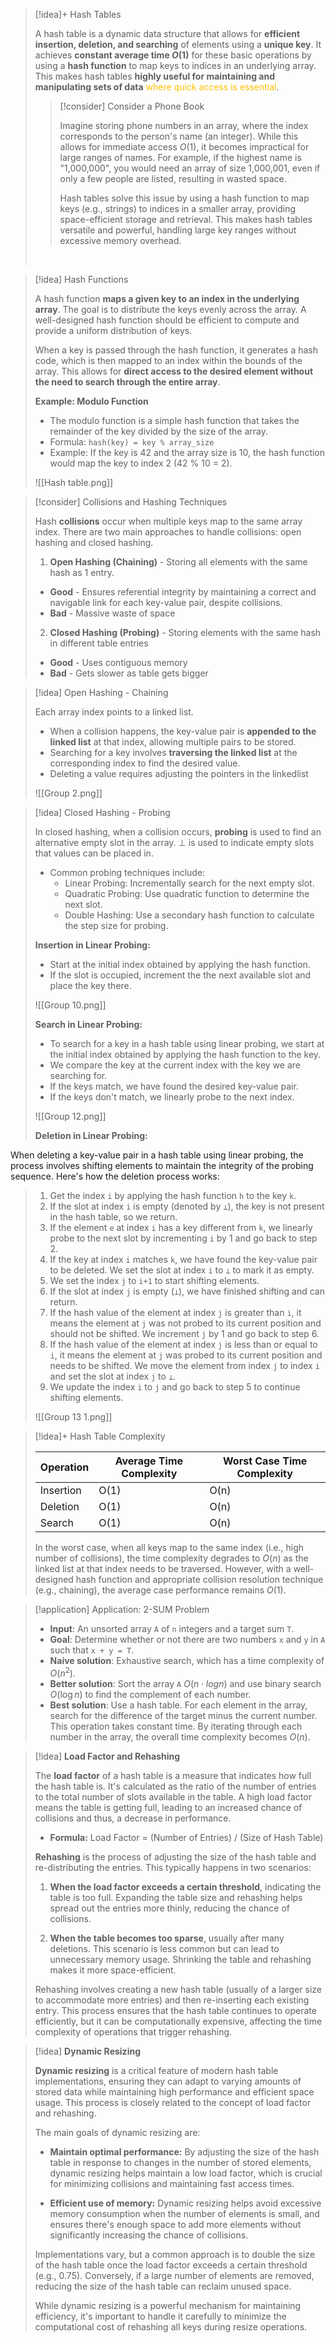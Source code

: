 

> [!idea]+ Hash Tables
> 
> A hash table is a dynamic data structure that allows for **efficient insertion, deletion, and searching** of elements using a **unique key**. It achieves **constant average time $O(1)$** for these basic operations by using a **hash function** to map keys to indices in an underlying array. This makes hash tables **highly useful for maintaining and manipulating sets of data** <font color="#ffc000">where quick access is essential</font>.
>
>
> > [!consider] Consider a Phone Book
> >
> > Imagine storing phone numbers in an array, where the index corresponds to the person's name (an integer). While this allows for immediate access $O(1)$, it becomes impractical for large ranges of names. For example, if the highest name is "1,000,000", you would need an array of size 1,000,001, even if only a few people are listed, resulting in wasted space.
> >
> > Hash tables solve this issue by using a hash function to map keys (e.g., strings) to indices in a smaller array, providing space-efficient storage and retrieval. This makes hash tables versatile and powerful, handling large key ranges without excessive memory overhead.
>
> <br>

> [!idea] Hash Functions
>
> A hash function **maps a given key to an index in the underlying array**. The goal is to distribute the keys evenly across the array. A well-designed hash function should be efficient to compute and provide a uniform distribution of keys.
>
> When a key is passed through the hash function, it generates a hash code, which is then mapped to an index within the bounds of the array. This allows for **direct access to the desired element without the need to search through the entire array**.
>
> **Example: Modulo Function**
>
> - The modulo function is a simple hash function that takes the remainder of the key divided by the size of the array.
> - Formula: `hash(key) = key % array_size`
> - Example: If the key is 42 and the array size is 10, the hash function would map the key to index 2 (42 % 10 = 2).
> 
> ![[Hash table.png]]
 

> [!consider] Collisions and Hashing Techniques
>
> Hash **collisions** occur when multiple keys map to the same array index. There are two main approaches to handle collisions: open hashing and closed hashing.
>
> 1. **Open Hashing (Chaining)**  - Storing all elements with the same hash as 1 entry. 
> 	- **Good** - Ensures referential integrity by maintaining a correct and navigable link for each key-value pair, despite collisions.
> 	- **Bad** - Massive waste of space
> 2. **Closed Hashing (Probing)** - Storing elements with the same hash in different table entries
> 	- **Good** - Uses contiguous memory
> 	- **Bad** - Gets slower as table gets bigger

> [!idea] Open Hashing - Chaining
>
> Each array index points to a linked list.
> - When a collision happens, the key-value pair is **appended to the linked list** at that index, allowing multiple pairs to be stored.
> - Searching for a key involves **traversing the linked list** at the corresponding index to find the desired value.
> - Deleting a value requires adjusting the pointers in the linkedlist
>
> ![[Group 2.png]]

> [!idea] Closed Hashing - Probing
>
> In closed hashing, when a collision occurs, **probing** is used to find an alternative empty slot in the array. ⊥ is used to indicate empty slots that values can be placed in.
> - Common probing techniques include:
>   - Linear Probing: Incrementally search for the next empty slot.
>   - Quadratic Probing: Use quadratic function to determine the next slot.
>   - Double Hashing: Use a secondary hash function to calculate the step size for probing.
>
>**Insertion in Linear Probing:**
>- Start at the initial index obtained by applying the hash function.
>- If the slot is occupied, increment the the next available slot and place the key there.
>
> ![[Group 10.png]]
>
> **Search in Linear Probing:**
>
> - To search for a key in a hash table using linear probing, we start at the initial index obtained by applying the hash function to the key.
> - We compare the key at the current index with the key we are searching for.
> - If the keys match, we have found the desired key-value pair.
> - If the keys don't match, we linearly probe to the next index.
> 
> ![[Group 12.png]]
>
> **Deletion in Linear Probing:**
> 
When deleting a key-value pair in a hash table using linear probing, the process involves shifting elements to maintain the integrity of the probing sequence. Here's how the deletion process works:
>1. Get the index `i` by applying the hash function `h` to the key `k`.
>2. If the slot at index `i` is empty (denoted by `⊥`), the key is not present in the hash table, so we return.
>3. If the element `e` at index `i` has a key different from `k`, we linearly probe to the next slot by incrementing `i` by 1 and go back to step 2.
>4. If the key at index `i` matches `k`, we have found the key-value pair to be deleted. We set the slot at index `i` to `⊥` to mark it as empty.
>5. We set the index `j` to `i+1` to start shifting elements.
>6. If the slot at index `j` is empty (`⊥`), we have finished shifting and can return.
>7. If the hash value of the element at index `j` is greater than `i`, it means the element at `j` was not probed to its current position and should not be shifted. We increment `j` by 1 and go back to step 6.
>8. If the hash value of the element at index `j` is less than or equal to `i`, it means the element at `j` was probed to its current position and needs to be shifted. We move the element from index `j` to index `i` and set the slot at index `j` to `⊥`.
>9. We update the index `i` to `j` and go back to step 5 to continue shifting elements.
>
>![[Group 13 1.png]]




 > [!idea]+ Hash Table Complexity
 > 
> | Operation | Average Time Complexity | Worst Case Time Complexity |
> |-----------|-------------------------|----------------------------|
> | Insertion | O(1)                    | O(n)                       |
> | Deletion  | O(1)                    | O(n)                       |
> | Search    | O(1)                    | O(n)                       |
>
> In the worst case, when all keys map to the same index (i.e., high number of collisions), the time complexity degrades to $O(n)$ as the linked list at that index needs to be traversed. However, with a well-designed hash function and appropriate collision resolution technique (e.g., chaining), the average case performance remains $O(1)$.

> [!application] Application: 2-SUM Problem
>
> - **Input**: An unsorted array `A` of `n` integers and a target sum `T`.
> - **Goal**: Determine whether or not there are two numbers `x` and `y` in `A` such that `x + y = T`.
> - **Naive solution**: Exhaustive search, which has a time complexity of $O(n^2)$.
> - **Better solution**: Sort the array `A` $O(n \cdot log n)$ and use binary search $O(\log n)$ to find the complement of each number.
> - **Best solution**: Use a hash table. For each element in the array, search for the difference of the target minus the current number. This operation takes constant time. By iterating through each number in the array, the overall time complexity becomes $O(n)$.


> [!idea] **Load Factor and Rehashing**
> 
> The **load factor** of a hash table is a measure that indicates how full the hash table is. It's calculated as the ratio of the number of entries to the total number of slots available in the table. A high load factor means the table is getting full, leading to an increased chance of collisions and thus, a decrease in performance.
> 
> - **Formula:** Load Factor = (Number of Entries) / (Size of Hash Table)
> 
> **Rehashing** is the process of adjusting the size of the hash table and re-distributing the entries. This typically happens in two scenarios:
> 
> 1. **When the load factor exceeds a certain threshold**, indicating the table is too full. Expanding the table size and rehashing helps spread out the entries more thinly, reducing the chance of collisions.
> 
> 2. **When the table becomes too sparse**, usually after many deletions. This scenario is less common but can lead to unnecessary memory usage. Shrinking the table and rehashing makes it more space-efficient.
> 
> Rehashing involves creating a new hash table (usually of a larger size to accommodate more entries) and then re-inserting each existing entry. This process ensures that the hash table continues to operate efficiently, but it can be computationally expensive, affecting the time complexity of operations that trigger rehashing.

> [!idea] **Dynamic Resizing**
> 
> **Dynamic resizing** is a critical feature of modern hash table implementations, ensuring they can adapt to varying amounts of stored data while maintaining high performance and efficient space usage. This process is closely related to the concept of load factor and rehashing.
> 
> The main goals of dynamic resizing are:
> 
> - **Maintain optimal performance:** By adjusting the size of the hash table in response to changes in the number of stored elements, dynamic resizing helps maintain a low load factor, which is crucial for minimizing collisions and maintaining fast access times.
> 
> - **Efficient use of memory:** Dynamic resizing helps avoid excessive memory consumption when the number of elements is small, and ensures there's enough space to add more elements without significantly increasing the chance of collisions.
> 
> Implementations vary, but a common approach is to double the size of the hash table once the load factor exceeds a certain threshold (e.g., 0.75). Conversely, if a large number of elements are removed, reducing the size of the hash table can reclaim unused space.
> 
> While dynamic resizing is a powerful mechanism for maintaining efficiency, it's important to handle it carefully to minimize the computational cost of rehashing all keys during resize operations.